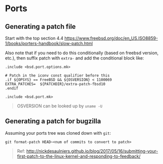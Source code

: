 # Ports

## Generating a patch file

Start with the top section 4.4
https://www.freebsd.org/doc/en_US.ISO8859-1/books/porters-handbook/slow-patch.html

Also note that if you need to do this conditionally (based on freebsd version, etc.), then suffix patch with `extra-`
and add the conditional block like:

```
.include <bsd.port.options.mk>

# Patch in the iconv const qualifier before this
.if ${OPSYS} == FreeBSD && ${OSVERSION} < 1100069
EXTRA_PATCHES=  ${PATCHDIR}/extra-patch-fbsd10
.endif

.include <bsd.port.mk>
```
> OSVERSION can be looked up by `uname -U`


## Generating a patch for bugzilla

Assuming your ports tree was cloned down with `git`:

```
git format-patch HEAD~<num of commits to convert to patch>
```
> Ref: http://nickdesaulniers.github.io/blog/2017/05/16/submitting-your-first-patch-to-the-linux-kernel-and-responding-to-feedback/
